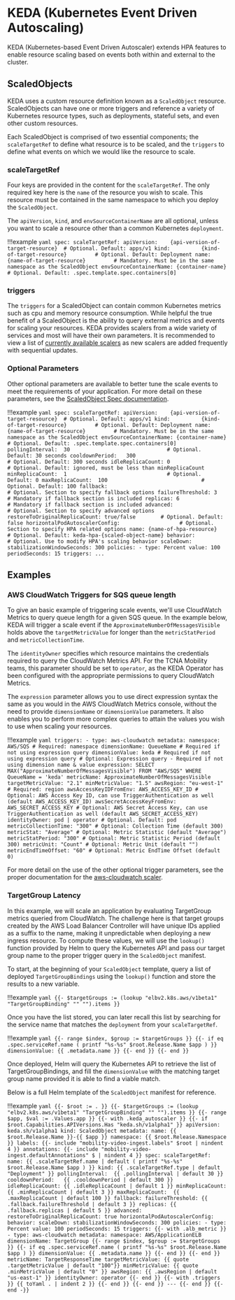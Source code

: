 # KEDA (Kubernetes Event Driven Autoscaling)

KEDA (Kubernetes-based Event Driven Autoscaler) extends HPA features to enable resource scaling based on events both within and external to the cluster.

## ScaledObjects

KEDA uses a custom resource definition known as a `ScaledObject` resource. ScaledObjects can have one or more triggers and reference a variety of Kubernetes resource types, such as deployments, stateful sets, and even other custom resources.

Each ScaledObject is comprised of two essential components; the `scaleTargetRef` to define what resource is to be scaled, and the `triggers` to define what events on which we would like the resource to scale.

### scaleTargetRef

Four keys are provided in the content for the `scaleTargetRef`. The only required key here is the `name` of the resource you wish to scale. This resource must be contained in the same namespace to which you deploy the `ScaledObject`. 

The `apiVersion`, `kind`, and `envSourceContainerName` are all optional, unless you want to scale a resource other than a common Kubernetes `deployment`.

!!!example
    ```yaml
    spec:
      scaleTargetRef:
        apiVersion:    {api-version-of-target-resource}  # Optional. Default: apps/v1
        kind:          {kind-of-target-resource}         # Optional. Default: Deployment
        name:          {name-of-target-resource}         # Mandatory. Must be in the same namespace as the ScaledObject
        envSourceContainerName: {container-name}         # Optional. Default: .spec.template.spec.containers[0]
    ```

### triggers

The `triggers` for a ScaledObject can contain common Kubernetes metrics such as cpu and memory resource consumption. While helpful the true benefit of a ScaledObject is the ability to query external metrics and events for scaling your resources. KEDA provides scalers from a wide variety of services and most will have their own parameters. It is recommended to view a list of [currently available scalers](https://keda.sh/docs/2.8/scalers/) as new scalers are added frequently with sequential updates.

### Optional Parameters

Other optional parameters are available to better tune the scale events to meet the requirements of your application. For more detail on these parameters, see the [ScaledObject Spec documentation](https://keda.sh/docs/2.8/concepts/scaling-deployments/#scaledobject-spec). 

!!!example
    ```yaml
    spec:
      scaleTargetRef:
        apiVersion:    {api-version-of-target-resource}  # Optional. Default: apps/v1
        kind:          {kind-of-target-resource}         # Optional. Default: Deployment
        name:          {name-of-target-resource}         # Mandatory. Must be in the same namespace as the ScaledObject
        envSourceContainerName: {container-name}         # Optional. Default: .spec.template.spec.containers[0]
      pollingInterval:  30                               # Optional. Default: 30 seconds
      cooldownPeriod:   300                              # Optional. Default: 300 seconds
      idleReplicaCount: 0                                # Optional. Default: ignored, must be less than minReplicaCount 
      minReplicaCount:  1                                # Optional. Default: 0
      maxReplicaCount:  100                              # Optional. Default: 100
      fallback:                                          # Optional. Section to specify fallback options
        failureThreshold: 3                              # Mandatory if fallback section is included
        replicas: 6                                      # Mandatory if fallback section is included
      advanced:                                          # Optional. Section to specify advanced options
        restoreToOriginalReplicaCount: true/false        # Optional. Default: false
        horizontalPodAutoscalerConfig:                   # Optional. Section to specify HPA related options
          name: {name-of-hpa-resource}                   # Optional. Default: keda-hpa-{scaled-object-name}
          behavior:                                      # Optional. Use to modify HPA's scaling behavior
            scaleDown:
              stabilizationWindowSeconds: 300
              policies:
              - type: Percent
                value: 100
                periodSeconds: 15
      triggers:
      ...
    ```

## Examples

### AWS CloudWatch Triggers for SQS queue length

To give an basic example of triggering scale events, we'll use CloudWatch Metrics to query queue length for a given SQS queue. In the example below, KEDA will trigger a scale event if the `ApproximateNumberOfMessagesVisible` holds above the `targetMetricValue` for longer than the `metricStatPeriod` and `metricCollectionTime`.

The `identityOwner` specifies which resource maintains the credentials required to query the CloudWatch Metrics API. For the TCNA Mobility teams, this parameter should be set to `operator`, as the KEDA Operator has been configured with the appropriate permissions to query CloudWatch Metrics.

The `expression` parameter allows you to use direct expression syntax the same as you would in the AWS CloudWatch Metrics console, without the need to provide `dimensionName` or `dimensionValue` parameters. It also enables you to perform more complex queries to attain the values you wish to use when scaling your resources.

!!!example
    ```yaml
    triggers:
    - type: aws-cloudwatch
      metadata:
        namespace: AWS/SQS # Required: namespace
        dimensionName: QueueName # Required if not using expression query
        dimensionValue: keda # Required if not using expression query
        # Optional: Expression query - Required if not using dimension name & value
        expression: SELECT MAX("ApproximateNumberOfMessagesVisible") FROM "AWS/SQS" WHERE QueueName = 'keda'
        metricName: ApproximateNumberOfMessagesVisible
        targetMetricValue: "2.1"
        minMetricValue: "1.5"
        awsRegion: "eu-west-1" # Required: region
        awsAccessKeyIDFromEnv: AWS_ACCESS_KEY_ID # Optional: AWS Access Key ID, can use TriggerAuthentication as well (default AWS_ACCESS_KEY_ID)
        awsSecretAccessKeyFromEnv: AWS_SECRET_ACCESS_KEY # Optional: AWS Secret Access Key, can use TriggerAuthentication as well (default AWS_SECRET_ACCESS_KEY)
        identityOwner: pod | operator # Optional. Default: pod
        metricCollectionTime: "300" # Optional: Collection Time (default 300)
        metricStat: "Average" # Optional: Metric Statistic (default "Average")
        metricStatPeriod: "300" # Optional: Metric Statistic Period (default 300)
        metricUnit: "Count" # Optional: Metric Unit (default "")
        metricEndTimeOffset: "60" # Optional: Metric EndTime Offset (default 0)
    ```

For more detail on the use of the other optional trigger parameters, see the proper documentation for the [aws-cloudwatch scaler](https://keda.sh/docs/2.8/scalers/aws-cloudwatch/).

### TargetGroup Latency

In this example, we will scale an application by evaluating TargetGroup metrics queried from CloudWatch. The challenge here is that target groups created by the AWS Load Balancer Controller will have unique IDs applied as a suffix to the name, making it unpredictable when deploying a new ingress resource. To compute these values, we will use the `lookup()` function provided by Helm to query the Kubernetes API and pass our target group name to the proper trigger query in the `ScaledObject` manifest.

To start, at the beginning of your `ScaledObject` template, query a list of deployed `TargetGroupBindings` using the `lookup()` function and store the results to a new variable.

!!!example
    ```yaml
    {{- $targetGroups := (lookup "elbv2.k8s.aws/v1beta1" "TargetGroupBinding" "" "").items }}
    ```

Once you have the list stored, you can later recall this list by searching for the service name that matches the `deployment` from your `scaleTargetRef`.

!!!example
    ```yaml
      {{- range $index, $group := $targetGroups }}
      {{- if eq .spec.serviceRef.name ( printf "%s-%s" $root.Release.Name $app ) }}
      dimensionValue: {{ .metadata.name }}
      {{- end }}
      {{- end }}
    ```

Once deployed, Helm will query the Kubernetes API to retrieve the list of TargetGroupBindings, and fill the `dimensionValue` with the matching target group name provided it is able to find a viable match.

Below is a full Helm template of the `ScaledObject` manifest for reference.

!!!example
    ```yaml
    {{- $root := . }}
    {{- $targetGroups := (lookup "elbv2.k8s.aws/v1beta1" "TargetGroupBinding" "" "").items }}
    {{- range $app, $val := .Values.app }}
    {{- with .keda_autoscaler }}
    {{- if $root.Capabilities.APIVersions.Has "keda.sh/v1alpha1" }}
    apiVersion: keda.sh/v1alpha1
    kind: ScaledObject
    metadata:
      name: {{ $root.Release.Name }}-{{ $app }}
      namespace: {{ $root.Release.Namespace }}
      labels:
        {{- include "mobility-video-ingest.labels" $root | nindent 4 }}
      annotations:
        {{- include "mobility-video-ingest.defaultAnnotations" $ | nindent 4 }}
    spec:
      scaleTargetRef:
        name: {{ .scaleTargetRef.name | default ( printf "%s-%s" $root.Release.Name $app ) }}
        kind: {{ .scaleTargetRef.type | default "Deployment" }}
      pollingInterval:  {{ .pollingInterval | default 30 }}
      cooldownPeriod:   {{ .cooldownPeriod | default 300 }}
      idleReplicaCount: {{ .idleReplicaCount | default 1 }}
      minReplicaCount:  {{ .minReplicaCount | default 3 }}
      maxReplicaCount:  {{ .maxReplicaCount | default 100 }}
      fallback:
        failureThreshold: {{ .fallback.failureThreshold | default 3 }}
        replicas: {{ .fallback.replicas | default 5 }}
      advanced:
        restoreToOriginalReplicaCount: true
        horizontalPodAutoscalerConfig:
          behavior:
            scaleDown:
              stabilizationWindowSeconds: 300
              policies:
              - type: Percent
                value: 100
                periodSeconds: 15
      triggers:
      {{- with .alb_metric }}
      - type: aws-cloudwatch
        metadata:
          namespace: AWS/ApplicationELB
          dimensionName: TargetGroup
          {{- range $index, $group := $targetGroups }}
          {{- if eq .spec.serviceRef.name ( printf "%s-%s" $root.Release.Name $app ) }}
          dimensionValue: {{ .metadata.name }}
          {{- end }}
          {{- end }}
          metricName: TargetResponseTime
          targetMetricValue: {{ quote .targetMetricValue | default "100"}}
          minMetricValue: {{ quote .minMetricValue | default "0" }}
          awsRegion: {{ .awsRegion | default "us-east-1" }}
          identityOwner: operator
        {{- end }}
      {{- with .triggers }}
    {{ toYaml . | indent 2 }}
      {{- end }}
    {{- end }}
    ---
    {{- end }}
    {{- end -}}
    ```